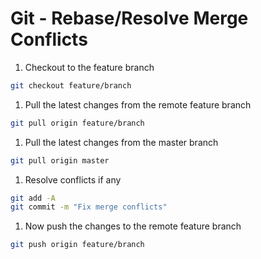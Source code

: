 # Git - Rebase/Resolve Merge Conflicts

1. Checkout to the feature branch
```bash
git checkout feature/branch
```
1. Pull the latest changes from the remote feature branch
```bash
git pull origin feature/branch
```
1. Pull the latest changes from the master branch
```bash
git pull origin master
```
1. Resolve conflicts if any
```bash
git add -A
git commit -m "Fix merge conflicts"
```
1. Now push the changes to the remote feature branch
```bash
git push origin feature/branch
```

